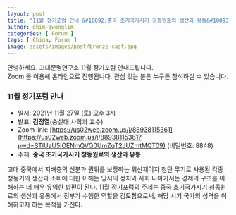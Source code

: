 ```yaml
---
layout: post
title: "11월 정기포럼 안내 &#10092;중국 초기국가시기 청동원료의 생산과 유통&#10093;"
author: ghim-gwanglim
categories: [ Forum ]
tags: [ China, Forum ]
image: assets/images/post/bronze-cast.jpg
---
```


안녕하세요. 고대문명연구소 11월 정기포럼 안내드립니다.<br> 
Zoom 을 이용해 온라인으로 진행됩니다. 관심 있는 분은 누구든 참석하실 수 있습니다. 


### 11월 정기포럼 안내
- 일시: 2021년 11월 27일 (토) 오후 3시
- 발표: __김정열__(숭실대 사학과 교수)
- Zoom link: [https://us02web.zoom.us/j/88938115361](https://us02web.zoom.us/j/88938115361?pwd=STlUaU5iOENmQVQ0UmZqT2JUZmtMQT09) (비밀번호: 8848)
- 주제: __중국 초기국가시기 청동원료의 생산과 유통__


고대 중국에서 지배층의 신분과 권위를 보장하는 위신재이자 첨단 무기로 사용된 각종 청동기의 생산과 소비에 대한 이해는 당시의 정치와 사회 나아가서는 경제의 구조를 이해하는 데 매우 유익한 방편이 된다. 11월 정기포럼의 주제는 중국 초기국가시기 청동원료의 생산과 유통에서 정부가 수행한 역할을 검토함으로써, 해당 시기 국가의 성격을 이해하고자 하는 목적을 가진다.
